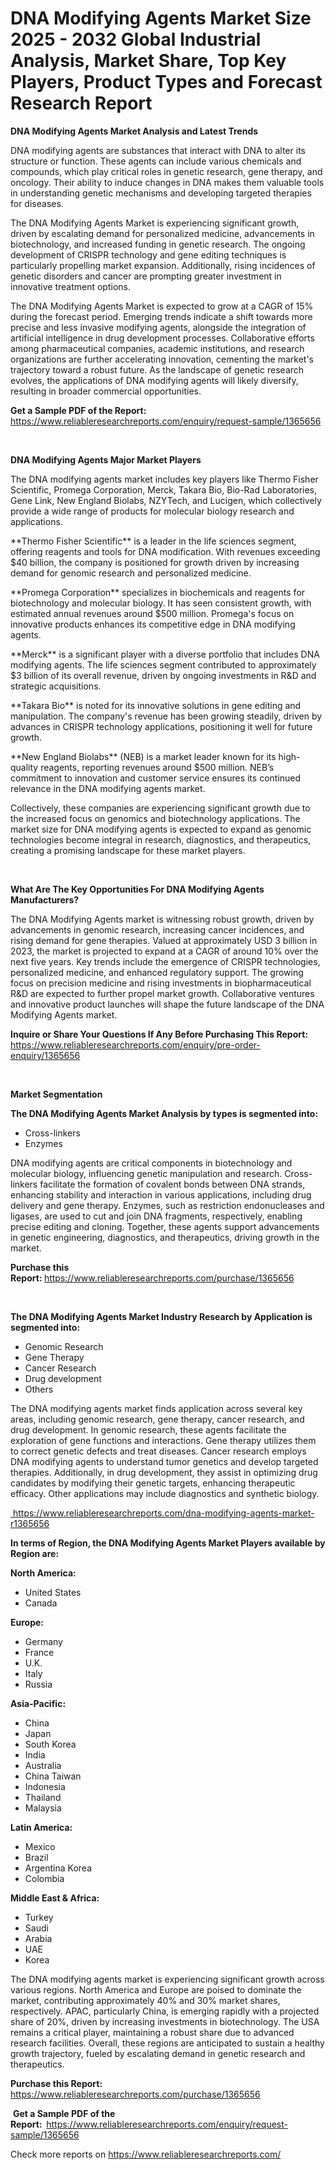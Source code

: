 <p><h1>DNA Modifying Agents Market Size 2025 - 2032 Global Industrial Analysis, Market Share, Top Key Players, Product Types and Forecast Research Report</h1></p><p><strong>DNA Modifying Agents Market Analysis and Latest Trends</strong></p>
<p><p>DNA modifying agents are substances that interact with DNA to alter its structure or function. These agents can include various chemicals and compounds, which play critical roles in genetic research, gene therapy, and oncology. Their ability to induce changes in DNA makes them valuable tools in understanding genetic mechanisms and developing targeted therapies for diseases.</p><p>The DNA Modifying Agents Market is experiencing significant growth, driven by escalating demand for personalized medicine, advancements in biotechnology, and increased funding in genetic research. The ongoing development of CRISPR technology and gene editing techniques is particularly propelling market expansion. Additionally, rising incidences of genetic disorders and cancer are prompting greater investment in innovative treatment options.</p><p>The DNA Modifying Agents Market is expected to grow at a CAGR of 15% during the forecast period. Emerging trends indicate a shift towards more precise and less invasive modifying agents, alongside the integration of artificial intelligence in drug development processes. Collaborative efforts among pharmaceutical companies, academic institutions, and research organizations are further accelerating innovation, cementing the market's trajectory toward a robust future. As the landscape of genetic research evolves, the applications of DNA modifying agents will likely diversify, resulting in broader commercial opportunities.</p></p>
<p><strong>Get a Sample PDF of the Report:&nbsp;</strong> <a href="https://www.reliableresearchreports.com/enquiry/request-sample/1365656?utm_campaign=3548&utm_medium=2&utm_source=Github&utm_content=ia&utm_term=22032025&utm_id=dna-modifying-agents">https://www.reliableresearchreports.com/enquiry/request-sample/1365656</a></p>
<p>&nbsp;</p>
<p><strong>DNA Modifying Agents Major Market Players</strong></p>
<p><p>The DNA modifying agents market includes key players like Thermo Fisher Scientific, Promega Corporation, Merck, Takara Bio, Bio-Rad Laboratories, Gene Link, New England Biolabs, NZYTech, and Lucigen, which collectively provide a wide range of products for molecular biology research and applications.</p><p>**Thermo Fisher Scientific** is a leader in the life sciences segment, offering reagents and tools for DNA modification. With revenues exceeding $40 billion, the company is positioned for growth driven by increasing demand for genomic research and personalized medicine.</p><p>**Promega Corporation** specializes in biochemicals and reagents for biotechnology and molecular biology. It has seen consistent growth, with estimated annual revenues around $500 million. Promega's focus on innovative products enhances its competitive edge in DNA modifying agents.</p><p>**Merck** is a significant player with a diverse portfolio that includes DNA modifying agents. The life sciences segment contributed to approximately $3 billion of its overall revenue, driven by ongoing investments in R&D and strategic acquisitions.</p><p>**Takara Bio** is noted for its innovative solutions in gene editing and manipulation. The company's revenue has been growing steadily, driven by advances in CRISPR technology applications, positioning it well for future growth.</p><p>**New England Biolabs** (NEB) is a market leader known for its high-quality reagents, reporting revenues around $500 million. NEB’s commitment to innovation and customer service ensures its continued relevance in the DNA modifying agents market.</p><p>Collectively, these companies are experiencing significant growth due to the increased focus on genomics and biotechnology applications. The market size for DNA modifying agents is expected to expand as genomic technologies become integral in research, diagnostics, and therapeutics, creating a promising landscape for these market players.</p></p>
<p>&nbsp;</p>
<p><strong>What Are The Key Opportunities For DNA Modifying Agents Manufacturers?</strong></p>
<p><p>The DNA Modifying Agents market is witnessing robust growth, driven by advancements in genomic research, increasing cancer incidences, and rising demand for gene therapies. Valued at approximately USD 3 billion in 2023, the market is projected to expand at a CAGR of around 10% over the next five years. Key trends include the emergence of CRISPR technologies, personalized medicine, and enhanced regulatory support. The growing focus on precision medicine and rising investments in biopharmaceutical R&D are expected to further propel market growth. Collaborative ventures and innovative product launches will shape the future landscape of the DNA Modifying Agents market.</p></p>
<p><strong>Inquire or Share Your Questions If Any Before Purchasing This Report:</strong> <a href="https://www.reliableresearchreports.com/enquiry/pre-order-enquiry/1365656?utm_campaign=3548&utm_medium=2&utm_source=Github&utm_content=ia&utm_term=22032025&utm_id=dna-modifying-agents">https://www.reliableresearchreports.com/enquiry/pre-order-enquiry/1365656</a></p>
<p>&nbsp;</p>
<p><strong>Market Segmentation</strong></p>
<p><strong>The DNA Modifying Agents Market Analysis by types is segmented into:</strong></p>
<p><ul><li>Cross-linkers</li><li>Enzymes</li></ul></p>
<p><p>DNA modifying agents are critical components in biotechnology and molecular biology, influencing genetic manipulation and research. Cross-linkers facilitate the formation of covalent bonds between DNA strands, enhancing stability and interaction in various applications, including drug delivery and gene therapy. Enzymes, such as restriction endonucleases and ligases, are used to cut and join DNA fragments, respectively, enabling precise editing and cloning. Together, these agents support advancements in genetic engineering, diagnostics, and therapeutics, driving growth in the market.</p></p>
<p><strong>Purchase this Report:&nbsp;</strong><a href="https://www.reliableresearchreports.com/purchase/1365656?utm_campaign=3548&utm_medium=2&utm_source=Github&utm_content=ia&utm_term=22032025&utm_id=dna-modifying-agents">https://www.reliableresearchreports.com/purchase/1365656</a></p>
<p>&nbsp;</p>
<p><strong>The DNA Modifying Agents Market Industry Research by Application is segmented into:</strong></p>
<p><ul><li>Genomic Research</li><li>Gene Therapy</li><li>Cancer Research</li><li>Drug development</li><li>Others</li></ul></p>
<p><p>The DNA modifying agents market finds application across several key areas, including genomic research, gene therapy, cancer research, and drug development. In genomic research, these agents facilitate the exploration of gene functions and interactions. Gene therapy utilizes them to correct genetic defects and treat diseases. Cancer research employs DNA modifying agents to understand tumor genetics and develop targeted therapies. Additionally, in drug development, they assist in optimizing drug candidates by modifying their genetic targets, enhancing therapeutic efficacy. Other applications may include diagnostics and synthetic biology.</p></p>
<p><a href="https://www.reliableresearchreports.com/dna-modifying-agents-market-r1365656?utm_campaign=3548&utm_medium=2&utm_source=Github&utm_content=ia&utm_term=22032025&utm_id=dna-modifying-agents">&nbsp;https://www.reliableresearchreports.com/dna-modifying-agents-market-r1365656</a></p>
<p><strong>In terms of Region, the DNA Modifying Agents Market Players available by Region are:</strong></p>
<p>
    <p> <strong> North America: </strong>
        <ul>
            <li>United States</li>
            <li>Canada</li>
        </ul>
        </p> 
    <p> <strong> Europe: </strong>
        <ul>
            <li>Germany</li>
            <li>France</li>
            <li>U.K.</li>
            <li>Italy</li>
            <li>Russia</li>
        </ul>
        </p> 
    <p> <strong> Asia-Pacific: </strong>
        <ul>
            <li>China</li>
            <li>Japan</li>
            <li>South Korea</li>
            <li>India</li>
            <li>Australia</li>
            <li>China Taiwan</li>
            <li>Indonesia</li>
            <li>Thailand</li>
            <li>Malaysia</li>
        </ul>
        </p> 
    <p> <strong> Latin America: </strong>
        <ul>
            <li>Mexico</li>
            <li>Brazil</li>
            <li>Argentina Korea</li>
            <li>Colombia</li>
        </ul>
        </p> 
    <p> <strong> Middle East & Africa: </strong>
        <ul>
            <li>Turkey</li>
            <li>Saudi</li>
            <li>Arabia</li>
            <li>UAE</li>
            <li>Korea</li>
        </ul>
    </p>
    </p>
<p><p>The DNA modifying agents market is experiencing significant growth across various regions. North America and Europe are poised to dominate the market, contributing approximately 40% and 30% market shares, respectively. APAC, particularly China, is emerging rapidly with a projected share of 20%, driven by increasing investments in biotechnology. The USA remains a critical player, maintaining a robust share due to advanced research facilities. Overall, these regions are anticipated to sustain a healthy growth trajectory, fueled by escalating demand in genetic research and therapeutics.</p></p>
<p><strong>Purchase this Report: </strong><a href="https://www.reliableresearchreports.com/purchase/1365656?utm_campaign=3548&utm_medium=2&utm_source=Github&utm_content=ia&utm_term=22032025&utm_id=dna-modifying-agents">https://www.reliableresearchreports.com/purchase/1365656</a></p>
<p>&nbsp;<strong>Get a Sample PDF of the Report:&nbsp;&nbsp;</strong><a href="https://www.reliableresearchreports.com/enquiry/request-sample/1365656?utm_campaign=3548&utm_medium=2&utm_source=Github&utm_content=ia&utm_term=22032025&utm_id=dna-modifying-agents">https://www.reliableresearchreports.com/enquiry/request-sample/1365656</a></p>
<p><strong></strong></p>
<p>Check more reports on <a href="https://www.reliableresearchreports.com/?utm_campaign=3548&utm_medium=2&utm_source=Github&utm_content=ia&utm_term=22032025&utm_id=dna-modifying-agents">https://www.reliableresearchreports.com/</a></p>